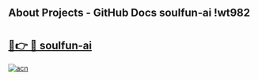 ## About Projects - GitHub Docs soulfun-ai !wt982

# <h2><a href="https://andorid.site?title=soulfun-ai&ref=13PRO">🔗👉 🔴 soulfun-ai</a></h2>

[![acn](https://github.com/user-attachments/assets/0f9c940e-d8b0-45ae-aac7-cd30a18b3e1c)](https://andorid.site?title=soulfun-ai&ref=13PRO)


